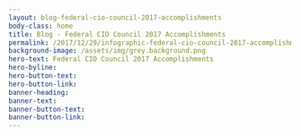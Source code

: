 ```yaml
---
layout: blog-federal-cio-council-2017-accomplishments
body-class: home
title: Blog - Federal CIO Council 2017 Accomplishments
permalink: /2017/12/29/infographic-federal-cio-council-2017-accomplishments/
background-image: /assets/img/grey.background.png
hero-text: Federal CIO Council 2017 Accomplishments
hero-byline:
hero-button-text: 
hero-button-link: 
banner-heading: 
banner-text: 
banner-button-text: 
banner-button-link: 
---
```

